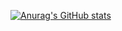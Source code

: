 [![Anurag's GitHub stats](https://github-readme-stats.vercel.app/api?username=ZENXDotPY)](https://github.com/anuraghazra/github-readme-stats)
